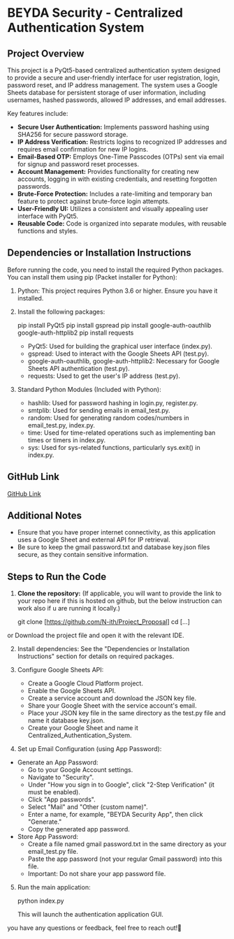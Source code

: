 # BEYDA Security - Centralized Authentication System

## Project Overview

This project is a PyQt5-based centralized authentication system designed to provide a secure and user-friendly interface for user registration, login, password reset, and IP address management. The system uses a Google Sheets database for persistent storage of user information, including usernames, hashed passwords, allowed IP addresses, and email addresses.

Key features include:

*   **Secure User Authentication:** Implements password hashing using SHA256 for secure password storage.
*   **IP Address Verification:** Restricts logins to recognized IP addresses and requires email confirmation for new IP logins.
*   **Email-Based OTP:** Employs One-Time Passcodes (OTPs) sent via email for signup and password reset processes.
*   **Account Management:** Provides functionality for creating new accounts, logging in with existing credentials, and resetting forgotten passwords.
*   **Brute-Force Protection:** Includes a rate-limiting and temporary ban feature to protect against brute-force login attempts.
*   **User-Friendly UI:** Utilizes a consistent and visually appealing user interface with PyQt5.
*   **Reusable Code:** Code is organized into separate modules, with reusable functions and styles.


## Dependencies or Installation Instructions

Before running the code, you need to install the required Python packages. You can install them using pip (Packet installer for Python):

1.  Python: This project requires Python 3.6 or higher. Ensure you have it installed.

2.  Install the following packages:

    
    pip install PyQt5
    pip install gspread
    pip install google-auth-oauthlib google-auth-httplib2
    pip install requests
    

    * PyQt5: Used for building the graphical user interface (index.py).
    * gspread: Used to interact with the Google Sheets API (test.py).
    * google-auth-oauthlib, google-auth-httplib2: Necessary for Google Sheets API authentication (test.py).
    * requests: Used to get the user's IP address (test.py).


3.  Standard Python Modules (Included with Python):


    * hashlib: Used for password hashing in login.py, register.py.
    * smtplib: Used for sending emails in email_test.py.
    * random: Used for generating random codes/numbers in email_test.py, index.py.
    * time: Used for time-related operations such as implementing ban times or timers in index.py.
    * sys: Used for sys-related functions, particularly sys.exit() in index.py.

## GitHub Link 

[GitHub Link](https://github.com/N-ith/Project_Proposal)

## Additional Notes

*   Ensure that you have proper internet connectivity, as this application uses a Google Sheet and external API for IP retrieval.
*   Be sure to keep the gmail password.txt and database key.json files secure, as they contain sensitive information.

## Steps to Run the Code

1.  **Clone the repository:** (If applicable, you will want to provide the link to your repo here if this is hosted on github, but the below instruction can work also if u are running it locally.)

    git clone [https://github.com/N-ith/Project_Proposal]
    cd [...]
    
 or Download the project file and open it with the relevant IDE.

2.  Install dependencies: See the "Dependencies or Installation Instructions" section for details on required packages.

3.  Configure Google Sheets API:
    *   Create a Google Cloud Platform project.
    *   Enable the Google Sheets API.
    *   Create a service account and download the JSON key file.
    *   Share your Google Sheet with the service account's email.
    *   Place your JSON key file in the same directory as the test.py file and name it database key.json.
    *   Create your Google Sheet and name it Centralized_Authentication_System.

4.  Set up Email Configuration (using App Password):

*   Generate an App Password:
    *   Go to your Google Account settings.
    *   Navigate to "Security".
    *   Under "How you sign in to Google", click "2-Step Verification" (it must be enabled).
    *   Click "App passwords".
    *   Select "Mail" and "Other (custom name)".
    *   Enter a name, for example, "BEYDA Security App", then click "Generate."
    *   Copy the generated app password.
*   Store App Password:
    *   Create a file named gmail password.txt in the same directory as your email_test.py file.
    *   Paste the app password (not your regular Gmail password) into this file.
    *   Important: Do not share your app password file.

5.  Run the main application:

    
    python index.py
    

    This will launch the authentication application GUI.



 you have any questions or feedback, feel free to reach out!🙏

